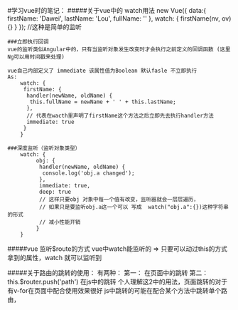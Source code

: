 #学习vue时的笔记：	
#####关于vue中的 watch用法
	new Vue({
		data:{
			firstName: 'Dawei',
		    lastName: 'Lou',
		    fullName: ''
		},
		watch: {
			firstName(nv, ov){}
		}
	});
	//这种是简单的监听

	###立即执行回调
	vue的监听类似Angular中的，只有当监听对象发生改变时才会执行之前定义的回调函数 (这里Ng可以用时间戳来处理)

	vue自己内部定义了 immediate 该属性值为Boolean 默认fasle 不立即执行
	As: 
		watch: {
		 firstName: {
		  handler(newName, oldName) {
		   this.fullName = newName + ' ' + this.lastName;
		  },
		  // 代表在wacth里声明了firstName这个方法之后立即先去执行handler方法
		  immediate: true
		 }
		}

	###深度监听（监听对象类型）
		watch: {
			 obj: {
			  handler(newName, oldName) {
			   console.log('obj.a changed');
			  },
			  immediate: true,
			  deep: true   
			  // 这样只要obj 对象中每一个值有改变，监听器就会一层层遍历，
			  // 如果只是要监听obj.a这一个可以 写成  watch("obj.a":{})这种字符串的形式
			  // 减小性能开销
			 }
		}

#####vue 监听$route的方式
	 vue中watch能监听的 => 只要可以动过this的方式拿到的属性，watch 就可以监听到


#####关于路由的跳转的使用：
	有两种： 
		第一： <router-link :to="path"> </router-link> 在页面中的跳转
		第二： this.$router.push('path')  在js中的跳转
		个人理解这2中的用法，页面跳转的对于有v-for在页面中配合使用效果很好
		js中跳转的可能在配合某个方法中跳转单个路由，